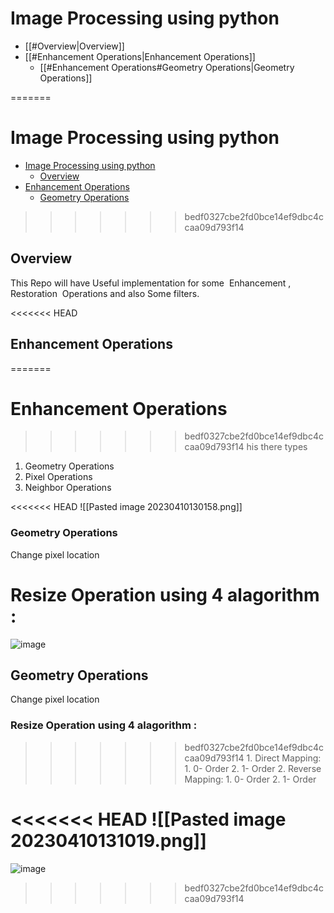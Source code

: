 
# Image Processing using python

- [[#Overview|Overview]]
- [[#Enhancement Operations|Enhancement Operations]]
	- [[#Enhancement Operations#Geometry Operations|Geometry Operations]]


=======
<!-- TOC --><a name="image-processing-using-python"></a>
# Image Processing using python

<!-- TOC start (generated with https://github.com/derlin/bitdowntoc) -->

- [Image Processing using python](#image-processing-using-python)
  * [Overview](#overview)
- [Enhancement Operations](#enhancement-operations)
  * [Geometry Operations](#geometry-operations)
    

<!-- TOC end -->

<!-- TOC --><a name="overview"></a>
>>>>>>> bedf0327cbe2fd0bce14ef9dbc4ccaa09d793f14
## Overview

This Repo will have Useful implementation for some  Enhancement , Restoration  Operations and also Some filters.


<<<<<<< HEAD
## Enhancement Operations
=======
<!-- TOC --><a name="enhancement-operations"></a>
# Enhancement Operations
>>>>>>> bedf0327cbe2fd0bce14ef9dbc4ccaa09d793f14
his there types

1. Geometry Operations
2. Pixel Operations
3. Neighbor Operations

<<<<<<< HEAD
![[Pasted image 20230410130158.png]]

### Geometry Operations
Change pixel location

Resize Operation using 4 alagorithm :
=======
![image](https://user-images.githubusercontent.com/83607474/230892268-b909b1d9-cff6-471d-aeca-9dc8a5618944.png)

<!-- TOC --><a name="geometry-operations"></a>
## Geometry Operations
Change pixel location

<!-- TOC --><a name="resize-operation-using-4-alagorithm-"></a>
### Resize Operation using 4 alagorithm :
>>>>>>> bedf0327cbe2fd0bce14ef9dbc4ccaa09d793f14
	1. Direct Mapping:
		1. 0- Order
		2. 1- Order
	2. Reverse Mapping:
		1. 0- Order
		2. 1- Order


<<<<<<< HEAD
![[Pasted image 20230410131019.png]]
=======
![image](https://user-images.githubusercontent.com/83607474/230892187-7f949b8c-3396-466b-919f-f5ecab947572.png)
>>>>>>> bedf0327cbe2fd0bce14ef9dbc4ccaa09d793f14











